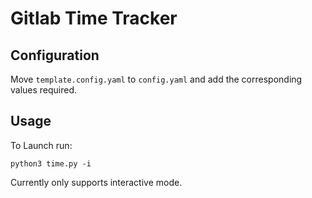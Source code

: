 # Gitlab Time Tracker

## Configuration
Move `template.config.yaml` to `config.yaml` and add the corresponding values required.

## Usage
To Launch run:
```
python3 time.py -i
```

Currently only supports interactive mode.
